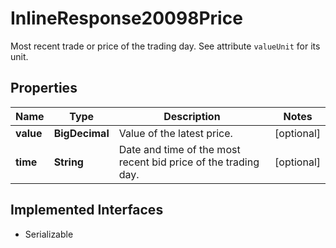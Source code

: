 

# InlineResponse20098Price

Most recent trade or price of the trading day. See attribute `valueUnit` for its unit.

## Properties

Name | Type | Description | Notes
------------ | ------------- | ------------- | -------------
**value** | **BigDecimal** | Value of the latest price. |  [optional]
**time** | **String** | Date and time of the most recent bid price of the trading day. |  [optional]


## Implemented Interfaces

* Serializable


